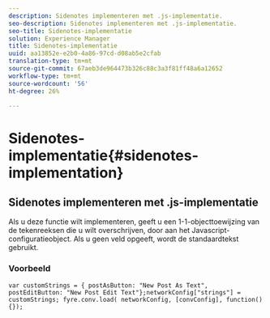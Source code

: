 ```yaml
---
description: Sidenotes implementeren met .js-implementatie.
seo-description: Sidenotes implementeren met .js-implementatie.
seo-title: Sidenotes-implementatie
solution: Experience Manager
title: Sidenotes-implementatie
uuid: aa13852e-e2b0-4a86-97cd-d08ab5e2cfab
translation-type: tm+mt
source-git-commit: 67aeb3de964473b326c88c3a3f81ff48a6a12652
workflow-type: tm+mt
source-wordcount: '56'
ht-degree: 26%

---
```



# Sidenotes-implementatie{#sidenotes-implementation}

## Sidenotes implementeren met .js-implementatie

Als u deze functie wilt implementeren, geeft u een 1-1-objecttoewijzing van de tekenreeksen die u wilt overschrijven, door aan het Javascript-configuratieobject. Als u geen veld opgeeft, wordt de standaardtekst gebruikt.

### Voorbeeld

```
var customStrings = { postAsButton: "New Post As Text", postEditButton: "New Post Edit Text"};networkConfig["strings"] = customStrings; fyre.conv.load( networkConfig, [convConfig], function(){});
```
